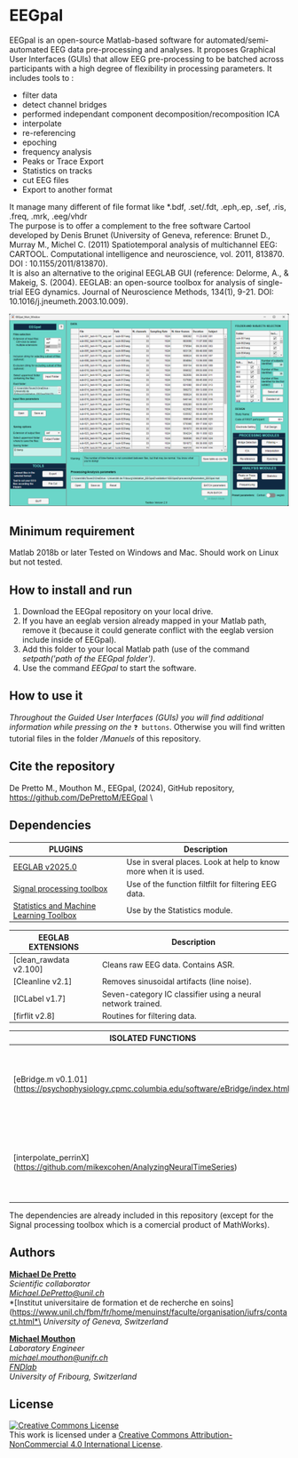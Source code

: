 # EEGpal
EEGpal is an open-source Matlab-based software for automated/semi-automated EEG data pre-processing and analyses.
It proposes Graphical User Interfaces (GUIs) that allow EEG pre-processing to be batched across participants with a high degree of flexibility in processing parameters. 
It includes tools to :
- filter data
- detect channel bridges 
- performed independant component decomposition/recomposition ICA
- interpolate 
- re-referencing
- epoching
- frequency analysis
- Peaks or Trace Export
- Statistics on tracks
- cut EEG files
- Export to another format 

It manage many different of file format like *.bdf, .set/.fdt, .eph,.ep, .sef, .ris, .freq, .mrk, .eeg/vhdr  
The purpose is to offer a complement to the free software Cartool developed by Denis Brunet (University of Geneva, reference:
Brunet D., Murray M., Michel C. (2011) Spatiotemporal analysis of multichannel EEG: CARTOOL. Computational intelligence and neuroscience, vol. 2011, 813870. DOI : 10.1155/2011/813870).  
It is also an alternative to the original EEGLAB GUI (reference: 
Delorme, A., & Makeig, S. (2004). EEGLAB: an open-source toolbox for analysis of single-trial EEG dynamics. Journal of Neuroscience Methods, 134(1), 9-21. DOI: 10.1016/j.jneumeth.2003.10.009). 

![](Manuels/MainGUI.png)

## Minimum requirement
Matlab 2018b or later
Tested on Windows and Mac. Should work on Linux but not tested.

## How to install and run
1. Download the EEGpal repository on your local drive.
2. If you have an eeglab version already mapped in your Matlab path, remove it (because it could generate conflict with the eeglab version include inside of EEGpal).
3. Add this folder to your local Matlab path (use of the command *setpath('path of the EEGpal folder')*.
4. Use the command *EEGpal* to start the software.

## How to use it
*Throughout the Guided User Interfaces (GUIs) you will find additional information while pressing on the* `❓ buttons`.
Otherwise you will find written tutorial files in the folder */Manuels* of this repository.

## Cite the repository
De Pretto M., Mouthon M., EEGpal, (2024), GitHub repository, https://github.com/DePrettoM/EEGpal \

## Dependencies
| PLUGINS | Description |
| ------ | ------ |
| [EEGLAB v2025.0](https://github.com/sccn/eeglab) | Use in sveral places. Look at help to know more when it is used. |
| [Signal processing toolbox]() | Use of the function filtfilt for filtering EEG data. | 
| [Statistics and Machine Learning Toolbox ]() | Use by the Statistics module. | 


| EEGLAB EXTENSIONS | Description |
| ------ | ------ |
| [clean_rawdata v2.100]| Cleans raw EEG data. Contains ASR. |
| [Cleanline v2.1]| Removes sinusoidal artifacts (line noise). |
| [ICLabel v1.7]| Seven-category IC classifier using a neural network trained. |
| [firflit v2.8]| Routines for filtering data. |


| ISOLATED FUNCTIONS | Desciption |
| ------ | ------ |
| [eBridge.m v0.1.01] (https://psychophysiology.cpmc.columbia.edu/software/eBridge/index.html)| Identify channels within an EEG montage forming a low-impedance |
| [interpolate_perrinX] (https://github.com/mikexcohen/AnalyzingNeuralTimeSeries) |  interpolate electrodes using a 3D Spline method. Develop by Mike X Cohen |

 The dependencies are already included in this repository (except for the Signal processing toolbox which is a comercial product of MathWorks).
 
## Authors
[**Michael De Pretto**](https://orcid.org/0000-0003-4176-4798)\
*Scientific collaborator*\
*Michael.DePretto@unil.ch*\
*[Institut universitaire de formation et de recherche en soins](https://www.unil.ch/fbm/fr/home/menuinst/faculte/organisation/iufrs/contact.html*\
*University of Geneva, Switzerland*

[**Michael Mouthon**](https://orcid.org/0000-0002-2557-4102)\
*Laboratory Engineer*\
*michael.mouthon@unifr.ch*\
*[FNDlab](https://www.unifr.ch/directory/fr/people/3229/6a825)*\
*University of Fribourg, Switzerland*

## License
<a rel="license" href="http://creativecommons.org/licenses/by-nc/4.0/"><img alt="Creative Commons License" style="border-width:0" src="https://i.creativecommons.org/l/by-nc/4.0/88x31.png" /></a><br />This work is licensed under a <a rel="license" href="http://creativecommons.org/licenses/by-nc/4.0/">Creative Commons Attribution-NonCommercial 4.0 International License</a>.
